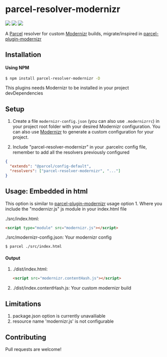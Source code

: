 # parcel-resolver-modernizr

[![](https://img.shields.io/npm/v/parcel-resolver-modernizr?style=plastic)](https://www.npmjs.com/package/parcel-resolver-modernizr) [![](https://img.shields.io/npm/dm/parcel-resolver-modernizr?style=plastic)](https://www.npmjs.com/package/parcel-resolver-modernizr) [![](https://img.shields.io/npm/dt/parcel-resolver-modernizr?style=plastic)](https://www.npmjs.com/package/parcel-resolver-modernizr)

A [Parcel](https://github.com/parcel-bundler/parcel) resolver for custom [Modernizr](https://github.com/Modernizr/Modernizr) builds, migrate/inspired in [parcel-plugin-modernizr](https://github.com/hirasso/parcel-plugin-modernizr/)

## Installation

#### Using NPM

```bash
$ npm install parcel-resolver-modernizr -D
```

This plugins needs Modernizr to be installed in your project devDependencies

## Setup

1. Create a file `modernizr-config.json` (you can also use `.modernizrrc`) in your project root folder with your desired Modernizr configuration. You can also use [Modernizr](https://modernizr.com/download) to generate a custom configuration for your project.

2. Include "parcel-resolver-modernizr" in your .parcelrc config file, remember to add all the resolvers previously configured

```json
{
  "extends": "@parcel/config-default",
  "resolvers": ["parcel-resolver-modernizr", "..."]
}
```

## Usage: Embedded in html

This option is similar to [parcel-plugin-modernizr](https://github.com/hirasso/parcel-plugin-modernizr) usage option 1. Where you include the "modernizr.js" js module in your index.html file

./src/index.html:

```html
<script type="module" src="modernizr.js"></script>
```

./src/modernizr-config.json: Your modernizr config

```bash
$ parcel ./src/index.html
```

#### Output

1. ./dist/index.html:

   ```html
   <script src="modernizr.contentHash.js"></script>
   ```

2. ./dist/index.contentHash.js: Your custom modernizr build

## Limitations

1. package.json option is currently unavailiable
2. resource name 'modernizr.js' is not configurable

## Contributing

Pull requests are welcome!
